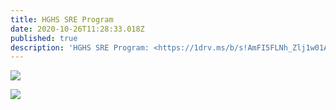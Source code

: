 ```yaml
---
title: HGHS SRE Program
date: 2020-10-26T11:28:33.018Z
published: true
description: 'HGHS SRE Program: <https://1drv.ms/b/s!AmFI5FLNh_Zlj1w01Afk5FikAhNe?e=8oGJig>'
---
```

![](/images/uploads/hghs-sre-program-1.png)

![](/images/uploads/hghs-sre-program-2.png)
